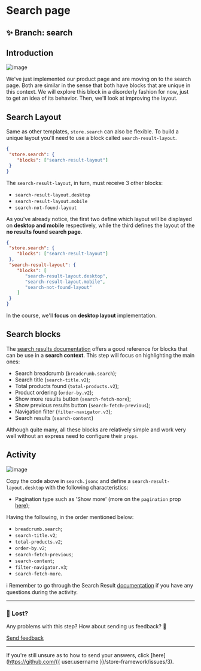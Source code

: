 # Search page

## :sparkles: **Branch:** search

## Introduction  

![image](https://user-images.githubusercontent.com/18701182/69843114-d6db6500-1244-11ea-82a7-b10880e2ed55.png)

We've just implemented our product page and are moving on to the search page. Both are similar in the sense that both have blocks that are unique in this context. We will explore this block in a disorderly fashion for now, just to get an idea of its behavior. Then, we'll look at improving the layout.   

## Search Layout  

Same as other templates, `store.search` can also be flexible. To build a unique layout you'll need to use a block called `search-result-layout`.

 ```json
{
  "store.search": {
     "blocks": ["search-result-layout"]
  }
}
```

The `search-result-layout`, in turn, must receive 3 other blocks:

- `search-result-layout.desktop`
- `search-result-layout.mobile`
- `search-not-found-layout`

As you've already notice, the first two define which layout will be displayed on **desktop and mobile** respectively, while the third defines the layout of the **no results found search page**.

 ```json
{
  "store.search": {
     "blocks": ["search-result-layout"]
  },
  "search-result-layout": {
     "blocks": [
        "search-result-layout.desktop",
        "search-result-layout.mobile",
        "search-not-found-layout"
     ]
  }
}
```

In the course, we'll **focus** on **desktop layout** implementation.  

## Search blocks

The [search results documentation](https://vtex.io/docs/components/search-related/vtex.search-result/) offers a good reference for blocks that can be use in a **search context**. This step will focus on highlighting the main ones:

- Search breadcrumb (`breadcrumb.search`);
- Search title (`search-title.v2`);
- Total products found (`total-products.v2`);
- Product ordering (`order-by.v2`);
- Show more results button (`search-fetch-more`);
- Show previous results button (`search-fetch-previous`);
- Navigation filter (`filter-navigator.v3`);
- Search results (`search-content`)

Although quite many, all these blocks are relatively simple and work very well without an express need to configure their  `props`.

## Activity

![image](https://user-images.githubusercontent.com/18701182/69843046-7f3cf980-1244-11ea-8309-8a26071cd6f0.png)

Copy the code above in `search.jsonc` and define a `search-result-layout.desktop` with the following characteristics:

- Pagination type such as 'Show more' (more on the `pagination` prop [here](https://vtex.io/docs/components/search-related/vtex.search-result/#layout-api));

Having the following, in the order mentioned below:

- `breadcrumb.search`;
- `search-title.v2`;
- `total-products.v2`;
- `order-by.v2`;
- `search-fetch-previous`;
- `search-content`;
- `filter-navigator.v3`;
- `search-fetch-more`.

:information_source: Remember to go through the Search Result [documentation](https://vtex.io/docs/components/all/vtex.search-result/) if you have any questions during the activity.

---

### :no_entry_sign: Lost? 


Any problems with this step? How about sending us feedback? :pray:

[Send feedback](https://docs.google.com/forms/d/e/1FAIpQLSeaWrm0Hogm-txm5Ww6mUa68eDuE3WnpFjUSVJ3Wi3dnmCb7A/viewform?usp=pp_url&entry.1784529524=P%C3%A1gina+de+busca) 

----

If you're still unsure as to how to send your answers, click [here](https://github.com/{{ user.username }}/store-framework/issues/3).
